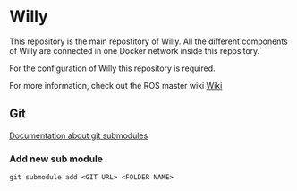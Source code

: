 # Willy
This repository is the main repostitory of Willy. All the different components
of Willy are connected in one Docker network inside this repository.

For the configuration of Willy this repository is required.

For more information, check out the ROS master wiki [Wiki](https://windesheim-willy.github.io/WillyWiki)

## Git
[Documentation about git submodules](https://git-scm.com/book/nl/v2/Git-Tools-Submodules)

### Add new sub module

```
git submodule add <GIT URL> <FOLDER NAME>
```
